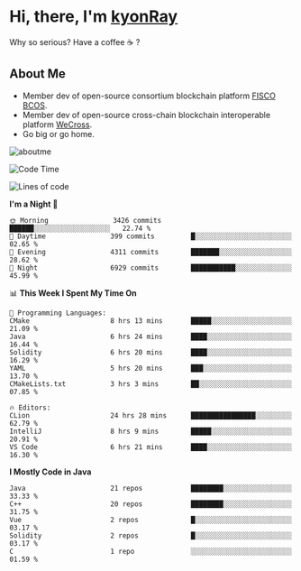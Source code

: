 # Hi, there, I'm [kyonRay](https://kyonRay.github.io)

Why so serious? Have a coffee ☕️ ?

## About Me

- Member dev of open-source consortium blockchain platform [FISCO BCOS](https://github.com/FISCO-BCOS).
- Member dev of open-source cross-chain blockchain interoperable platform [WeCross](https://github.com/WeBankBlockchain/WeCross).
- Go big or go home.

![aboutme](https://github-readme-stats.vercel.app/api?username=kyonRay&count_private=true&show_icons=true)

<!-- ![top-langs](https://github-readme-stats.vercel.app/api/top-langs/?username=kyonRay&layout=compact&hide=shell,html) -->

<!--START_SECTION:waka-->
![Code Time](http://img.shields.io/badge/Code%20Time-136%20hrs%2052%20mins-blue)

![Lines of code](https://img.shields.io/badge/From%20Hello%20World%20I%27ve%20Written-12.5%20million%20lines%20of%20code-blue)

**I'm a Night 🦉** 

```text
🌞 Morning                3426 commits        ██████░░░░░░░░░░░░░░░░░░░   22.74 % 
🌆 Daytime                399 commits         █░░░░░░░░░░░░░░░░░░░░░░░░   02.65 % 
🌃 Evening                4311 commits        ███████░░░░░░░░░░░░░░░░░░   28.62 % 
🌙 Night                  6929 commits        ███████████░░░░░░░░░░░░░░   45.99 % 
```


📊 **This Week I Spent My Time On** 

```text
💬 Programming Languages: 
CMake                    8 hrs 13 mins       █████░░░░░░░░░░░░░░░░░░░░   21.09 % 
Java                     6 hrs 24 mins       ████░░░░░░░░░░░░░░░░░░░░░   16.44 % 
Solidity                 6 hrs 20 mins       ████░░░░░░░░░░░░░░░░░░░░░   16.29 % 
YAML                     5 hrs 20 mins       ███░░░░░░░░░░░░░░░░░░░░░░   13.70 % 
CMakeLists.txt           3 hrs 3 mins        ██░░░░░░░░░░░░░░░░░░░░░░░   07.85 % 

🔥 Editors: 
CLion                    24 hrs 28 mins      ████████████████░░░░░░░░░   62.79 % 
IntelliJ                 8 hrs 9 mins        █████░░░░░░░░░░░░░░░░░░░░   20.91 % 
VS Code                  6 hrs 21 mins       ████░░░░░░░░░░░░░░░░░░░░░   16.30 % 
```

**I Mostly Code in Java** 

```text
Java                     21 repos            ████████░░░░░░░░░░░░░░░░░   33.33 % 
C++                      20 repos            ████████░░░░░░░░░░░░░░░░░   31.75 % 
Vue                      2 repos             █░░░░░░░░░░░░░░░░░░░░░░░░   03.17 % 
Solidity                 2 repos             █░░░░░░░░░░░░░░░░░░░░░░░░   03.17 % 
C                        1 repo              ░░░░░░░░░░░░░░░░░░░░░░░░░   01.59 % 
```




<!--END_SECTION:waka-->

